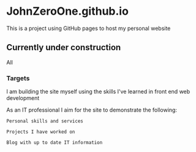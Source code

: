 # JohnZeroOne.github.io

This is a project using GitHub pages to host my personal website

## Currently under construction

All

### Targets

I am building the site myself using the skills I've learned in front end web development

As an IT professional I aim for the site to demonstrate the following:

```
Personal skills and services
```
```
Projects I have worked on
```
```
Blog with up to date IT information
```